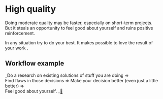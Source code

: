 # High quality

Doing moderate quality may be faster, especially on short-term projects. But it steals an opportunity to feel good about yourself and ruins positive reinforcement.

In any situation try to do your best. It makes possible to love the result of your work .

## Workflow example

_Do a research on existing solutions of stuff you are doing =&gt;  
Find flaws in those decisions =&gt; Make your decision better \(even just a little better\) =&gt;  
Feel good about yourself. _[😤](http://apps.timwhitlock.info/emoji/tables/unicode#emoji-modal)

